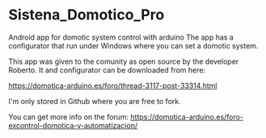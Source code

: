# Sistena_Domotico_Pro
Android app for domotic system control with arduino
The app has a configurator that run under Windows where you can set a domotic system.

This app was given to the comunity as open source by the developer Roberto.
It and configurator can be downloaded from here:

https://domotica-arduino.es/foro/thread-3117-post-33314.html

I'm only stored in Github where you are free to fork.

You can get more info on the forum:
https://domotica-arduino.es/foro-excontrol-domotica-y-automatizacion/
